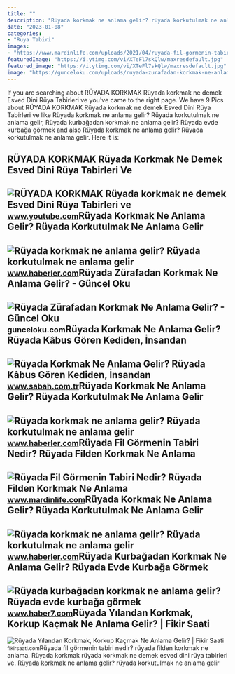 ```yaml
---
title: ""
description: "Rüyada korkmak ne anlama gelir? rüyada korkutulmak ne anlama gelir"
date: "2023-01-08"
categories:
- "Ruya Tabiri"
images:
- "https://www.mardinlife.com/uploads/2021/04/ruyada-fil-gormenin-tabiri-nedir-ruyada-filden-korkmak-ne-anlama-geliyor-56843.jpeg"
featuredImage: "https://i.ytimg.com/vi/XTeFl7skQlw/maxresdefault.jpg"
featured_image: "https://i.ytimg.com/vi/XTeFl7skQlw/maxresdefault.jpg"
image: "https://gunceloku.com/uploads/ruyada-zurafadan-korkmak-ne-anlama-gelir-629dca7da3d44.jpg"
---
```


If you are searching about RÜYADA KORKMAK Rüyada korkmak ne demek Esved Dini Rüya Tabirleri ve you've came to the right page. We have 9 Pics about RÜYADA KORKMAK Rüyada korkmak ne demek Esved Dini Rüya Tabirleri ve like Rüyada korkmak ne anlama gelir? Rüyada korkutulmak ne anlama gelir, Rüyada kurbağadan korkmak ne anlama gelir? Rüyada evde kurbağa görmek and also Rüyada korkmak ne anlama gelir? Rüyada korkutulmak ne anlama gelir. Here it is:

RÜYADA KORKMAK Rüyada Korkmak Ne Demek Esved Dini Rüya Tabirleri Ve
-------------------------------------------------------------------

 ![RÜYADA KORKMAK Rüyada korkmak ne demek Esved Dini Rüya Tabirleri ve](https://i.ytimg.com/vi/XTeFl7skQlw/maxresdefault.jpg) <small>www.youtube.com</small>Rüyada Korkmak Ne Anlama Gelir? Rüyada Korkutulmak Ne Anlama Gelir
------------------------------------------------------------------

 ![Rüyada korkmak ne anlama gelir? Rüyada korkutulmak ne anlama gelir](https://i.hbrcdn.com/haber/2020/06/29/ruyada-korkmak-ne-anlama-gelir-ruyada-13372114_31_m.jpg) <small>www.haberler.com</small>Rüyada Zürafadan Korkmak Ne Anlama Gelir? - Güncel Oku
------------------------------------------------------

 ![Rüyada Zürafadan Korkmak Ne Anlama Gelir? - Güncel Oku](https://gunceloku.com/uploads/ruyada-zurafadan-korkmak-ne-anlama-gelir-629dca7da3d44.jpg) <small>gunceloku.com</small>Rüyada Korkmak Ne Anlama Gelir? Rüyada Kâbus Gören Kediden, İnsandan
--------------------------------------------------------------------

 ![Rüyada Korkmak Ne Anlama Gelir? Rüyada Kâbus Gören Kediden, İnsandan](https://iasbh.tmgrup.com.tr/5ff4fa/752/395/0/0/724/380?u=https://isbh.tmgrup.com.tr/sbh/2022/04/25/ruyada-korkmak-ne-anlama-gelir-ruyada-kabus-goren-kediden-insandan-kopekten-yuksekten-korkmak-anlami-1650889267280.jpg) <small>www.sabah.com.tr</small>Rüyada Korkmak Ne Anlama Gelir? Rüyada Korkutulmak Ne Anlama Gelir
------------------------------------------------------------------

 ![Rüyada korkmak ne anlama gelir? Rüyada korkutulmak ne anlama gelir](https://i.hbrcdn.com/haber/2020/06/29/ruyada-korkmak-ne-anlama-gelir-ruyada-13372114_1722_m.jpg) <small>www.haberler.com</small>Rüyada Fil Görmenin Tabiri Nedir? Rüyada Filden Korkmak Ne Anlama
-----------------------------------------------------------------

 ![Rüyada Fil Görmenin Tabiri Nedir? Rüyada Filden Korkmak Ne Anlama](https://www.mardinlife.com/uploads/2021/04/ruyada-fil-gormenin-tabiri-nedir-ruyada-filden-korkmak-ne-anlama-geliyor-56843.jpeg) <small>www.mardinlife.com</small>Rüyada Korkmak Ne Anlama Gelir? Rüyada Korkutulmak Ne Anlama Gelir
------------------------------------------------------------------

 ![Rüyada korkmak ne anlama gelir? Rüyada korkutulmak ne anlama gelir](https://i.hbrcdn.com/haber/2020/06/29/ruyada-korkmak-ne-anlama-gelir-ruyada-13372114_2488_m.jpg) <small>www.haberler.com</small>Rüyada Kurbağadan Korkmak Ne Anlama Gelir? Rüyada Evde Kurbağa Görmek
---------------------------------------------------------------------

 ![Rüyada kurbağadan korkmak ne anlama gelir? Rüyada evde kurbağa görmek](https://i20.haber7.net/resize/1280x720/haber/haber7/photos/2021/28/ruyada_kurbagadan_korkmak_ne_anlama_gelir_ruyada_evde_kurbaga_gormek_neye_isaret_eder_1626252500_3012.jpg) <small>www.haber7.com</small>Rüyada Yılandan Korkmak, Korkup Kaçmak Ne Anlama Gelir? | Fikir Saati
---------------------------------------------------------------------

 ![Rüyada Yılandan Korkmak, Korkup Kaçmak Ne Anlama Gelir? | Fikir Saati](https://fikirsaati.com/wp-content/uploads/2021/10/ruyada-yilandan-korkmak-korkup-kacmak-ne-anlama-gelir-1.jpg) <small>fikirsaati.com</small>Rüyada fil görmenin tabiri nedir? rüyada filden korkmak ne anlama. Rüyada korkmak rüyada korkmak ne demek esved dini rüya tabirleri ve. Rüyada korkmak ne anlama gelir? rüyada korkutulmak ne anlama gelir

